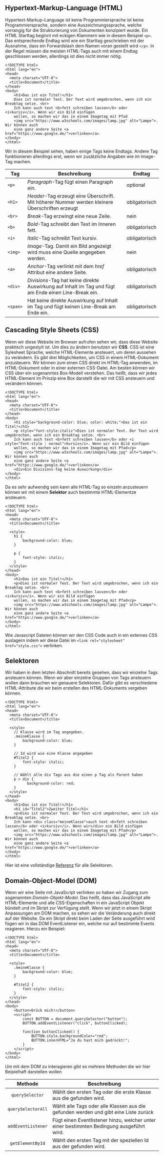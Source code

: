 ## Hypertext-Markup-Language (HTML)

Hypertext-Markup-Language ist keine Programmiersprache ist keine Programmiersprache, sondern eine Auszeichnungssprache, welche vorrangig für die Strukturierung von Dokumenten konzipiert wurde. Ein HTML Starttag beginnt mit eckigen Klammern wie in diesem Beispiel `<p>`. Das entsprechende Endtag wird wie ein Starttag geschrieben mit der Ausnahme, dass ein Forwardslash dem Namen voran gestellt wird `</p>`. In der Regel müssen die meisten HTML-Tags auch mit einem Endtag geschlossen werden, allerdings ist dies nicht immer nötig. 

    
    <!DOCTYPE html>
    <html lang="en">
    <head>
      <meta charset="UTF-8">
      <title>Document</title>
    </head>
    <body>
        <h1>Das ist ein Titel!</h1>
        Dies ist normaler Text. Der Text wird umgebrochen, wenn ich ein Breaktag setze. <br>
        Ich kann auch text <b>fett schreiben lassen</b> oder <i>kursiv</i>. Wenn wir ein Bild einfügen 
        wollen, so machen wir das in einem Imagetag mit Pfad 
        <img src="https://www.w3schools.com/images/lamp.jpg" alt="Lampe">. Wir können auch 
        eine ganz andere Seite <a href="https://www.google.de/">verlinken</a>
    </body>
    </html>
  
  Wir in diesem Beispiel sehen, haben einige Tags keine Endtags. Andere Tag funktionieren allerdings erst, wenn wir zusätzliche Angaben wie im Image-Tag machen.

| Tag       | Beschreibung                                                                                         | Endtag      |
|-----------|------------------------------------------------------------------------------------------------------|-------------|
|`<p>`      | *Paragraph*-Tag fügt einen Paragraph ein.                                                            |optional     |
|`<h1>`     | *Header*-Tag erzeugt eine Überschrift. Mit höherer Nummer werden kleinere Überschriften erzeugt      |obligatorisch|
|`<br>`     | *Break*-Tag erzwingt eine neue Zeile.                                                                |nein         |
|`<b>`      | *Bold*-Tag schreibt den Text im Inneren fett.                                                        |obligatorisch|
|`<i>`      | *Italic*-Tag schreibt Text kursiv.                                                                   |obligatorisch|
|`<img>`    | *Image*-Tag. Damit ein Bild angezeigt wird muss eine Quelle angegeben werden.                        |nein         |
|`<a>`      | *Anchor*-Tag verlinkt mit dem *href* Attribut eine andere Seite.                                     |obligatorisch|
|`<div>`    | *Divisions*-Tag hat keine direkte Auswirkung auf Inhalt im Tag und fügt am Ende einen Line-Break ein.|obligatorisch| 
|`<span>`   |  Hat keine direkte Auswirkung auf Inhalt im Tag und fügt keinen Line-Break am Ende ein.              |obligatorisch| 
    
## Cascading Style Sheets (CSS)
Wenn wir diese Website im Browser aufrufen sehen wir, dass diese Website praktisch ungestylt ist. Um dies zu ändern benutzen wir **CSS**. CSS ist eine Sylesheet Sprache, welche HTML-Elemente ansteuert, um deren aussehen zu verändern. Es gibt drei Möglichkeiten, um CSS in einem HTML-Dokument anzusteuern. Wir können zum einen CSS direkt im HTML-Tag anwenden, im HTML-Dokument oder in einer externen CSS-Datei. Am besten können wir CSS über ein sogenanntes Box-Modell verstehen. Das heißt, dass wir jedes HTML-Element im Prinzip eine Box darstellt die wir mit CSS ansteuern und verändern können.

    <!DOCTYPE html>
    <html lang="en">
    <head>
      <meta charset="UTF-8">
      <title>Document</title>
    </head>
    <body>
        <h1 style="background-color: blue; color: white;">Das ist ein Titel!</h1>
        <p style="font-style:italic">Dies ist normaler Text. Der Text wird umgebrochen, wenn ich ein Breaktag setze. <br>
        Ich kann auch text <b>fett schreiben lassen</b> oder <i style="font-style : normal">kursiv</i>. Wenn wir ein Bild einfügen 
        wollen, so machen wir das in einem Imagetag mit Pfad</p> 
        <img src="https://www.w3schools.com/images/lamp.jpg" alt="Lampe">. Wir können auch 
        eine ganz andere Seite <a href="https://www.google.de/">verlinken</a>
        <div>Ein Divisions-Tag keine Auswirkung</div>
    </body>
    </html>
    
Da es sehr aufwendig sein kann alle HTML-Tag so einzeln anzusteuern können wir mit einem **Selektor** auch bestimmte HTML-Elementze ansteuern.

    <!DOCTYPE html>
    <html lang="en">
    <head>
      <meta charset="UTF-8">
      <title>Document</title>
      
      <style>
        h1 {
            background-color: blue;
        }
        
        p {
            font-style: italic;
        }
      </style>
    </head>
    <body>
        <h1>Das ist ein Titel!</h1>
        <p>Dies ist normaler Text. Der Text wird umgebrochen, wenn ich ein Breaktag setze. <br>
        Ich kann auch text <b>fett schreiben lassen</b> oder <i>kursiv</i>. Wenn wir ein Bild einfügen 
        wollen, so machen wir das in einem Imagetag mit Pfad</p> 
        <img src="https://www.w3schools.com/images/lamp.jpg" alt="Lampe">. Wir können auch 
        eine ganz andere Seite <a href="https://www.google.de/">verlinken</a>
    </body>
    </html>
    
Wie Javascript Dateien können wir den CSS Code auch in ein externes CSS auslagern indem wir diese Datei im `<link rel="stylesheet" href="style.css">` verlinken.

## Selektoren 
Wir haben in dem letzten Abschnitt bereits gesehen, dass wir einzelne Tags ansteuern können. Wenn wir aber einzelne Gruppen von Tags ansteuern wollen dann brauchen wir genauere Selektoren. Dafür gibt es verschiedene HTML-Attribute die wir beim erstellen des HTML-Dokuments vergeben können. 

    <!DOCTYPE html>
    <html lang="en">
    <head>
      <meta charset="UTF-8">
      <title>Document</title>
      
      <style>
        // Klasse wird im Tag angegeben.
        .meineKlasse {
            background-color: blue;
        }
        
        // Id wird wie eine Klasse angegeben
        #Titel2 {
            font-style: italic;
        }
        
        // Wählt alle div Tags aus die einen p Tag als Parent haben  
        p > div {
              background-color: red;
        }
      </style>
    </head>
    <body>
        <h1>Das ist ein Titel!</h1>
        <h1 id="Titel2">Zweiter Titel</h1>
        <p>Dies ist normaler Text. Der Text wird umgebrochen, wenn ich ein Breaktag setze. <br>
        Ich kann <div class="meineKlasse">auch text <b>fett schreiben lassen</b> oder <i>kursiv</i>. Wenn wir</div> ein Bild einfügen 
        wollen, so machen wir das in einem Imagetag mit Pfad</p> 
        <img src="https://www.w3schools.com/images/lamp.jpg" alt="Lampe">. Wir können auch 
        eine ganz andere Seite <a href="https://www.google.de/">verlinken</a>
    </body>
    </html>
    
Hier ist eine vollständige [Referenz](https://www.w3schools.com/css/css_selectors.asp) für alle Selektoren.

## Domain-Object-Model (DOM)
Wenn wir eine Seite mit JavaScript verlinken so haben wir Zugang zum sogenannten *Domain-Objekt-Model*. Das heißt, dass das JavaScript alle HTML-Elemente und alle CSS-Eigenschaften in ein JavaScript Objekt bündelt und im Skript zur Verfügung stellt. Wenn wir jetzt in einem Skript Anpassungen am DOM machen, so sehen wir die Veränderung auch direkt auf der Website. Da ein Skript direkt beim Laden der Seite ausgeführt wird fügen wir in das DOM EventListener ein, welche nur auf bestimmte Events reagieren. Hierzu ein Beispiel:

    <!DOCTYPE html>
    <html lang="en">
    <head>
      <meta charset="UTF-8">
      <title>Document</title>
      
      <style>
        .meineKlasse {
            background-color: blue;
        }
        
        #Titel2 {
            font-style: italic;
        }
      </style>
    </head>
    <body>
        <button>Drück mich!</button>
        <script>
            const BUTTON = document.querySelector("button");
            BUTTON.addEventListener("click", buttonClicked);

            function buttonClicked() {
                BUTTON.style.backgroundColor="red";
                BUTTON.innerHTML="Ja du hast mich gedrückt!";
            }
        </script>
    </body>
    </html>
    
Um mit dem DOM zu interagieren gibt es mehrere Methoden die wir hier Beipielhaft darstellen wollen

| Methode            | Beschreibung                                                                             |
|:------------------:|------------------------------------------------------------------------------------------|
|`querySelector`     | Wählt den ersten Tag oder die erste Klasse aus die gefunden wird.                        |
|`querySelectorAll`  | Wählt alle Tags oder alle Klassen aus die gefunden werden und gibt eine Liste zurück     |
|`addEventListener`  | Fügt einen Eventlistener hinzu, welcher unter einer bestimmten Bedingung ausgeführt wird.|
|`getElementById`    | Wählt den ersten Tag mit der speziellen Id aus der gefunden wird.                        |         
